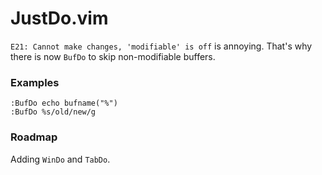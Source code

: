 JustDo.vim
=========

```E21: Cannot make changes, 'modifiable' is off``` is annoying. That's why there is now ```BufDo``` to skip non-modifiable buffers.

### Examples

```vim
:BufDo echo bufname("%")
:BufDo %s/old/new/g
```

### Roadmap

Adding ```WinDo``` and ```TabDo```.
